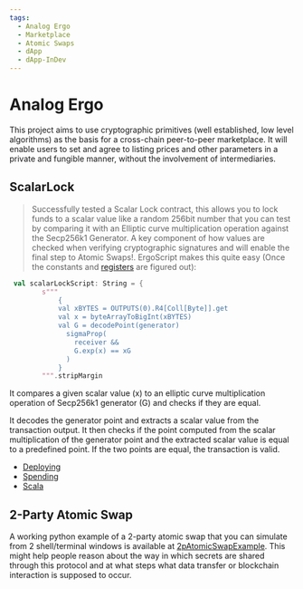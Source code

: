 ```yaml
---
tags:
  - Analog Ergo
  - Marketplace
  - Atomic Swaps
  - dApp
  - dApp-InDev
---
```


# Analog Ergo

This project aims to use cryptographic primitives (well established, low level algorithms) as the basis for a cross-chain peer-to-peer marketplace. It will enable users to set and agree to listing prices and other parameters in a private and fungible manner, without the involvement of intermediaries.

## ScalarLock

> Successfully tested a Scalar Lock contract, this allows you to lock funds to a scalar value like a random 256bit number that you can test by comparing it with an Elliptic curve multiplication operation against the Secp256k1 Generator. A key component of how values are checked when verifying cryptographic signatures and will enable the final step to Atomic Swaps!.
ErgoScript makes this quite easy (Once the constants and [registers](registers.md) are figured out):

```scala
 val scalarLockScript: String = {
        s"""
            {
            val xBYTES = OUTPUTS(0).R4[Coll[Byte]].get
            val x = byteArrayToBigInt(xBYTES)
            val G = decodePoint(generator)
              sigmaProp(
                receiver &&
                G.exp(x) == xG
              )
            }
        """.stripMargin
```

 It compares a given scalar value (x) to an elliptic curve multiplication operation of Secp256k1 generator (G) and checks if they are equal.

 It decodes the generator point and extracts a scalar value from the transaction output. It then checks if the point computed from the scalar multiplication of the generator point and the extracted scalar value is equal to a predefined point. If the two points are equal, the transaction is valid.

- [Deploying](https://tn-ergo-explorer.anetabtc.io/en/transactions/b9d6a5796e0fa7b8fdf374426219d8fe2d64e7d9976e04845a0a6886414343b9)
- [Spending](https://tn-ergo-explorer.anetabtc.io/en/transactions/8c2440eff436a0c2f2af4b8b2d2ac53fbcfd43762b411217a26899f0ce749ba0)
- [Scala](https://github.com/dzyphr/ScalaSigmaParticle/blob/main/ScalarLock/src/main/scala/ScalarLock.scala)

## 2-Party Atomic Swap

A working python example of a 2-party atomic swap that you can simulate from 2 shell/terminal windows is available at [2pAtomicSwapExample](https://github.com/dzyphr/2pAtomicSwapExample). This might help people reason about the way in which secrets are shared through this protocol and at what steps what data transfer or blockchain interaction is supposed to occur.
